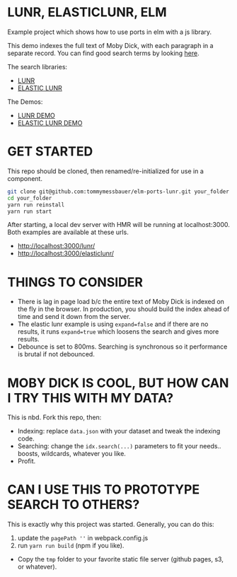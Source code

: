 # LUNR, ELASTICLUNR, ELM

Example project which shows how to use ports in elm with a js library. 

This demo indexes the full text of Moby Dick, with each paragraph in a separate record. You can find good search terms by looking [here](https://www.gutenberg.org/files/2701/2701-h/2701-h.htm).

The search libraries:

* [LUNR](https://lunrjs.com/)
* [ELASTIC LUNR](http://elasticlunr.com/)

The Demos:

* [LUNR DEMO](https://tommymessbauer.github.io/elm-ports-lunr/docs/lunr/index.html)
* [ELASTIC LUNR DEMO](https://tommymessbauer.github.io/elm-ports-lunr/docs/elasticlunr/index.html)


# GET STARTED

This repo should be cloned, then renamed/re-initialized for use in a component.

```bash
git clone git@github.com:tommymessbauer/elm-ports-lunr.git your_folder
cd your_folder
yarn run reinstall
yarn run start
```

After starting, a local dev server with HMR will be running at localhost:3000. Both examples are available at these urls.

* [http://localhost:3000/lunr/](http://localhost:3000/lunr/)
* [http://localhost:3000/elasticlunr/](http://localhost:3000/elasticlunr/)


# THINGS TO CONSIDER

* There is lag in page load b/c the entire text of Moby Dick is indexed on the fly in the browser. In production, you should build the index ahead of time and send it down from the server.
* The elastic lunr example is using `expand=false` and if there are no results, it runs `expand=true` which loosens the search and gives more results. 
* Debounce is set to 800ms. Searching is synchronous so it performance is brutal if not debounced.

# MOBY DICK IS COOL, BUT HOW CAN I TRY THIS WITH MY DATA?
This is nbd. Fork this repo, then: 

* Indexing: replace `data.json` with your dataset and tweak the indexing code. 
* Searching: change the `idx.search(...)` parameters to fit your needs.. boosts, wildcards, whatever you like.
* Profit.

# CAN I USE THIS TO PROTOTYPE SEARCH TO OTHERS?
This is exactly why this project was started. Generally, you can do this: 

1. update the `pagePath ''` in webpack.config.js
2. run `yarn run build` (npm if you like). 
* Copy the `tmp` folder to your favorite static file server (github pages, s3, or whatever).
